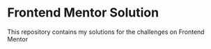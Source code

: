# Frontend Mentor Solution

This repository contains my solutions for the challenges on Frontend Mentor
